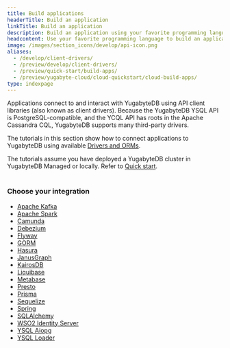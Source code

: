 ```yaml
---
title: Build applications
headerTitle: Build an application
linkTitle: Build an application
description: Build an application using your favorite programming language.
headcontent: Use your favorite programming language to build an application that uses YSQL or YCQL APIs.
image: /images/section_icons/develop/api-icon.png
aliases:
  - /develop/client-drivers/
  - /preview/develop/client-drivers/
  - /preview/quick-start/build-apps/
  - /preview/yugabyte-cloud/cloud-quickstart/cloud-build-apps/
type: indexpage
---
```


Applications connect to and interact with YugabyteDB using API client libraries (also known as client drivers). Because the YugabyteDB YSQL API is PostgreSQL-compatible, and the YCQL API has roots in the Apache Cassandra CQL, YugabyteDB supports many third-party drivers.

The tutorials in this section show how to connect applications to YugabyteDB using available [Drivers and ORMs](../../drivers-orms/).

The tutorials assume you have deployed a YugabyteDB cluster in YugabyteDB Managed or locally. Refer to [Quick start](../../quick-start-yugabytedb-managed/).<br><br>

### Choose your integration

<ul class="nav yb-pills">

  <li>
    <a href="apache-kafka/" class="orange">
      Apache Kafka
    </a>
  </li>

  <li>
    <a href="apache-spark/" class="orange">
      <i class="icon-apache-spark"></i>
      Apache Spark
    </a>
  </li>

  <li>
    <a href="camunda/" class="orange">
      Camunda
    </a>
  </li>

  <li>
    <a href="debezium/" class="orange">
      Debezium
    </a>
  </li>

  <li>
    <a href="flyway/" class="orange">
      Flyway
    </a>
  </li>

  <li>
    <a href="gorm/" class="orange">
      GORM
    </a>
  </li>

  <li>
    <a href="hasura/" class="orange">
      Hasura
    </a>
  </li>

  <li>
    <a href="janusgraph/" class="orange">
      JanusGraph
    </a>
  </li>

  <li>
    <a href="kairosdb/" class="orange">
      KairosDB
    </a>
  </li>

  <li>
    <a href="liquibase/" class="orange">
      Liquibase
    </a>
  </li>

  <li>
    <a href="metabase/" class="orange">
      Metabase
    </a>
  </li>

  <li>
    <a href="presto/" class="orange">
      Presto
    </a>
  </li>

  <li>
    <a href="prisma/" class="orange">
      Prisma
    </a>
  </li>

  <li>
    <a href="sequelize/" class="orange">
      Sequelize
    </a>
  </li>

  <li>
    <a href="spring-framework/" class="orange">
      Spring
    </a>
  </li>

  <li>
    <a href="sqlalchemy/" class="orange">
      SQLAlchemy
    </a>
  </li>

  <li>
    <a href="wso2/" class="orange">
      WSO2 Identity Server
    </a>
  </li>

  <li>
    <a href="aiopg/" class="orange">
      YSQL Aiopg
    </a>
  </li>

  <li>
    <a href="ysql-loader/" class="orange">
      YSQL Loader
    </a>
  </li>

</ul>
